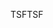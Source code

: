 <span data-ttu-id="f5adb-101">TSF</span><span class="sxs-lookup"><span data-stu-id="f5adb-101">TSF</span></span>